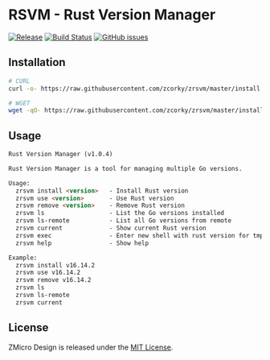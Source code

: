 # RSVM - Rust Version Manager

[![Release](https://img.shields.io/github/tag/zmicro-design/plugin-rsvm.svg?label=Release)](https://github.com/zmicro-design/plugin-rsvm/tags)
[![Build Status](https://github.com/zmicro-design/plugin-rsvm/actions/workflows/test.yml/badge.svg?branch=master)](https://github.com/zmicro-design/plugin-rsvm/actions/workflows/test.yml)
[![GitHub issues](https://img.shields.io/github/issues/zmicro-design/plugin-rsvm.svg)](https://github.com/zmicro-design/plugin-rsvm/issues)


## Installation

```bash
# CURL
curl -o- https://raw.githubusercontent.com/zcorky/zrsvm/master/install | bash

# WGET
wget -qO- https://raw.githubusercontent.com/zcorky/zrsvm/master/install | bash
```

## Usage

```markdown
Rust Version Manager (v1.0.4)

Rust Version Manager is a tool for managing multiple Go versions.

Usage:
  zrsvm install <version>   - Install Rust version
  zrsvm use <version>       - Use Rust version
  zrsvm remove <version>    - Remove Rust version
  zrsvm ls                  - List the Go versions installed
  zrsvm ls-remote           - List all Go versions from remote
  zrsvm current             - Show current Rust version
  zrsvm exec                - Enter new shell with rust version for tmp
  zrsvm help                - Show help

Example:
  zrsvm install v16.14.2
  zrsvm use v16.14.2
  zrsvm remove v16.14.2
  zrsvm ls
  zrsvm ls-remote
  zrsvm current
```

## License
ZMicro Design is released under the [MIT License](./LICENSE).
